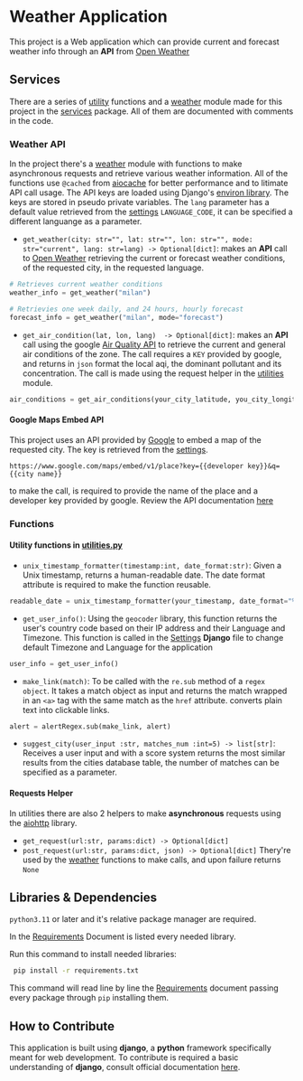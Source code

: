 # Weather Application

This project is a Web application which can provide current and forecast weather info through an **API** from [Open Weather](https://openweathermap.org/)

## Services

There are a series of [utility](main/services/utilities.py) functions and a [weather](main/services/weather.py) module  made for this project in the [services](/main/services/) package.
All of them are documented with comments in the code.

### Weather API

In the project there's a [weather](main/services/weather.py) module with functions to make asynchronous requests and retrieve various weather information. All of the functions use `@cached` from [aiocache](https://pypi.org/project/aiocache/) for better performance and to litimate API call usage. The API keys are loaded using Django's [environ library](https://pypi.org/project/django-environ/). The keys are stored in pseudo private variables. The `lang` parameter has a default value retrieved from the [settings](main/main/settings.py) `LANGUAGE_CODE`, it can be specified a different languange as a parameter.

* `get_weather(city: str="", lat: str="", lon: str="", mode: str="current", lang: str=lang) -> Optional[dict]`: makes an **API** call to [Open Weather](https://openweathermap.org/) retrieving the current or forecast weather conditions, of the requested city, in the requested language.

```python
# Retrieves current weather conditions
weather_info = get_weather("milan") 

# Retrievies one week daily, and 24 hours, hourly forecast
forecast_info = get_weather("milan", mode="forecast") 
```

* `get_air_condition(lat, lon, lang)  -> Optional[dict]`: makes an **API** call using the google [Air Quality API](https://developers.google.com/maps/documentation/air-quality/overview) to retrieve the current and general air conditions of the zone. The call requires a `KEY` provided by google, and returns in `json` format the local aqi, the dominant pollutant and its concentration. The call is made using the request helper in the [utilities](/services/utilities.py) module.

```python
air_conditions = get_air_conditions(your_city_latitude, you_city_longitude)

```

#### Google Maps Embed API

This project uses an API provided by [Google](https://developers.google.com/maps/documentation/embed/get-started) to embed a map of the requested city. The key is retrieved from the [settings](main/main/settings.py).

```django
https://www.google.com/maps/embed/v1/place?key={{developer key}}&q={{city name}}
```

to make the call, is required to provide the name of the place and a developer key provided by google. Review the API documentation [here](https://developers.google.com/maps/documentation/embed/get-started)

### Functions

#### Utility functions in [utilities.py](main/services/utilities.py)

* `unix_timestamp_formatter(timestamp:int, date_format:str)`: Given a Unix timestamp, returns a human-readable date. The date format attribute is required to make the function reusable.

```python
readable_date = unix_timestamp_formatter(your_timestamp, date_format="%A %d/%m/%Y")
```

* `get_user_info()`: Using the `geocoder` library, this function returns the user's country code based on their IP address and their Language and Timezone. This function is called in the [Settings](main/main/settings.py) **Django** file to change default Timezone and Language for the application

```python
user_info = get_user_info()
```

* `make_link(match)`: To be called with the `re.sub` method of a `regex object`. It takes a match object as input and returns the match wrapped in an `<a>` tag with the same match as the `href` attribute. converts plain text into clickable links.

```python
alert = alertRegex.sub(make_link, alert)
```

* `suggest_city(user_input :str, matches_num :int=5) -> list[str]`: Receives a user input and with a score system returns the most similar results from the cities database table, the number of matches can be specified as a parameter.

#### Requests Helper

In utilities there are also 2 helpers to make **asynchronous** requests using the [aiohttp](https://docs.aiohttp.org/en/stable/) library.

* `get_request(url:str, params:dict) -> Optional[dict]`
* `post_request(url:str, params:dict, json) -> Optional[dict]`
Thery're used by the [weather](main/services/weather.py) functions to make calls, and upon failure returns `None`

## Libraries & Dependencies

`python3.11` or later and it's relative package manager are required.

In the [Requirements](requirements.txt) Document is listed every needed library.

Run this command to install needed libraries:

```bash
 pip install -r requirements.txt
```

This command will read line by line the [Requirements](requirements.txt) document
passing every package through `pip` installing them.

## How to Contribute

This application is built using **django**, a **python** framework specifically meant for web development.
To contribute is required a basic understanding of **django**, consult official documentation [here](https://docs.djangoproject.com/en/5.0/contents/).
